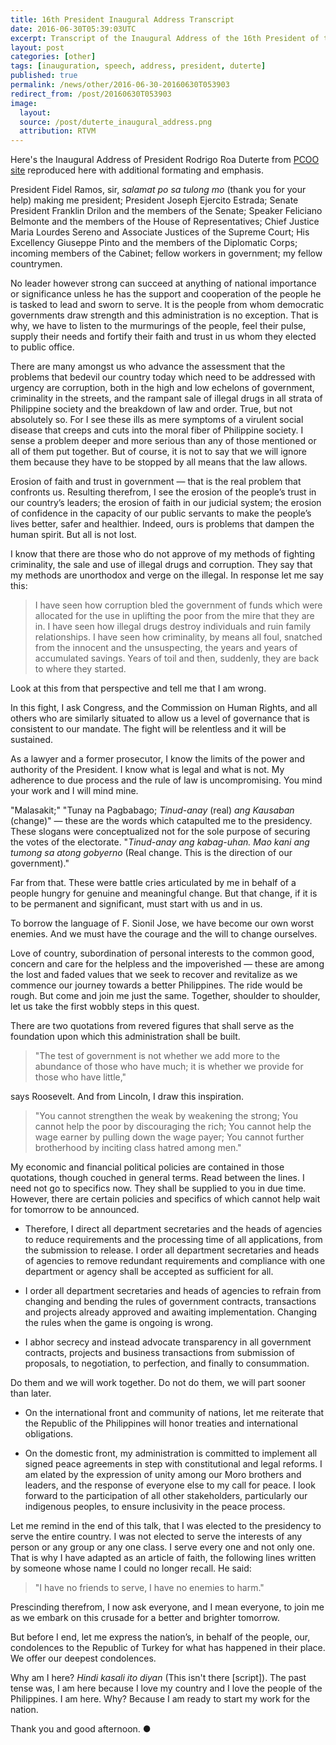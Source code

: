 ```yaml
---
title: 16th President Inaugural Address Transcript
date: 2016-06-30T05:39:03UTC
excerpt: Transcript of the Inaugural Address of the 16th President of the Republic of the Philippines, Rodrigo Roa Duterte.
layout: post
categories: [other]
tags: [inauguration, speech, address, president, duterte]
published: true
permalink: /news/other/2016-06-30-20160630T053903
redirect_from: /post/20160630T053903
image:
  layout:
  source: /post/duterte_inaugural_address.png
  attribution: RTVM
---
```


Here's the Inaugural Address of President Rodrigo Roa Duterte from [PCOO site](http://pcoo.gov.ph/june-30-2016-president-rodrigo-roa-dutertes-inaugural-address/) reproduced here with additional formating and emphasis.

President Fidel Ramos, sir, _salamat po sa tulong mo_ (thank you for your help) making me president; President Joseph Ejercito Estrada; Senate President Franklin Drilon and the members of the Senate; Speaker Feliciano Belmonte and the members of the House of Representatives; Chief Justice Maria Lourdes Sereno and Associate Justices of the Supreme Court; His Excellency Giuseppe Pinto and the members of the Diplomatic Corps; incoming members of the Cabinet; fellow workers in government; my fellow countrymen.

No leader however strong can succeed at anything of national importance or significance unless he has the support and cooperation of the people he is tasked to lead and sworn to serve.
It is the people from whom democratic governments draw strength and this administration is no exception.
That is why, we have to listen to the murmurings of the people, feel their pulse, supply their needs and fortify their faith and trust in us whom they elected to public office.

There are many amongst us who advance the assessment that the problems that bedevil our country today which need to be addressed with urgency are corruption, both in the high and low echelons of government, criminality in the streets, and the rampant sale of illegal drugs in all strata of Philippine society and the breakdown of law and order.
True, but not absolutely so. For I see these ills as mere symptoms of a virulent social disease that creeps and cuts into the moral fiber of Philippine society. 
I sense a problem deeper and more serious than any of those mentioned or all of them put together.
But of course, it is not to say that we will ignore them because they have to be stopped by all means that the law allows.

Erosion of faith and trust in government — that is the real problem that confronts us.
Resulting therefrom, I see the erosion of the people’s trust in our country’s leaders; the erosion of faith in our judicial system; the erosion of confidence in the capacity of our public servants to make the people’s lives better, safer and healthier.
Indeed, ours is problems that dampen the human spirit.
But all is not lost.

I know that there are those who do not approve of my methods of fighting criminality, the sale and use of illegal drugs and corruption.
They say that my methods are unorthodox and verge on the illegal.
In response let me say this:

> I have seen how corruption bled the government of funds which were allocated for the use in uplifting the poor from the mire that they are in.
> I have seen how illegal drugs destroy individuals and ruin family relationships.
> I have seen how criminality, by means all foul, snatched from the innocent and the unsuspecting, the years and years of accumulated savings.
> Years of toil and then, suddenly, they are back to where they started.

Look at this from that perspective and tell me that I am wrong.

In this fight, I ask Congress, and the Commission on Human Rights, and all others who are similarly situated to allow us a level of governance that is consistent to our mandate.
The fight will be relentless and it will be sustained.

As a lawyer and a former prosecutor, I know the limits of the power and authority of the President.
I know what is legal and what is not.
My adherence to due process and the rule of law is uncompromising.
You mind your work and I will mind mine.

"Malasakit;" "Tunay na Pagbabago; _Tinud-anay_ (real) _ang Kausaban_ (change)" — these are the words which catapulted me to the presidency.
These slogans were conceptualized not for the sole purpose of securing the votes of the electorate.
"_Tinud-anay ang kabag-uhan. Mao kani ang tumong sa atong gobyerno_ (Real change. This is the direction of our government)."

Far from that.
These were battle cries articulated by me in behalf of a people hungry for genuine and meaningful change.
But that change, if it is to be permanent and significant, must start with us and in us.

To borrow the language of F. Sionil Jose, we have become our own worst enemies.
And we must have the courage and the will to change ourselves.

Love of country, subordination of personal interests to the common good, concern and care for the helpless and the impoverished — these are among the lost and faded values that we seek to recover and revitalize as we commence our journey towards a better Philippines.
The ride would be rough.
But come and join me just the same.
Together, shoulder to shoulder, let us take the first wobbly steps in this quest.

There are two quotations from revered figures that shall serve as the foundation upon which this administration shall be built.

> "The test of government is not whether we add more to the abundance of those who have much; it is whether we provide for those who have little,"

says Roosevelt. And from Lincoln, I draw this inspiration.

> "You cannot strengthen the weak by weakening the strong;
> You cannot help the poor by discouraging the rich;
> You cannot help the wage earner by pulling down the wage payer;
> You cannot further brotherhood by inciting class hatred among men."

My economic and financial political policies are contained in those quotations, though couched in general terms. Read between the lines. I need not go to specifics now. They shall be supplied to you in due time. However, there are certain policies and specifics of which cannot help wait for tomorrow to be announced.

* Therefore, I direct all department secretaries and the heads of agencies to reduce requirements and the processing time of all applications, from the submission to release.
I order all department secretaries and heads of agencies to remove redundant requirements and compliance with one department or agency shall be accepted as sufficient for all.

* I order all department secretaries and heads of agencies to refrain from changing and bending the rules of government contracts, transactions and projects already approved and awaiting implementation.
Changing the rules when the game is ongoing is wrong.

* I abhor secrecy and instead advocate transparency in all government contracts, projects and business transactions from submission of proposals, to negotiation, to perfection, and finally to consummation.

Do them and we will work together. Do not do them, we will part sooner than later.

* On the international front and community of nations, let me reiterate that the Republic of the Philippines will honor treaties and international obligations.

* On the domestic front, my administration is committed to implement all signed peace agreements in step with constitutional and legal reforms.
I am elated by the expression of unity among our Moro brothers and leaders, and the response of everyone else to my call for peace.
I look forward to the participation of all other stakeholders, particularly our indigenous peoples, to ensure inclusivity in the peace process.

Let me remind in the end of this talk, that I was elected to the presidency to serve the entire country.
I was not elected to serve the interests of any person or any group or any one class.
I serve every one and not only one.
That is why I have adapted as an article of faith, the following lines written by someone whose name I could no longer recall.
He said:

> "I have no friends to serve, I have no enemies to harm."

Prescinding therefrom, I now ask everyone, and I mean everyone, to join me as we embark on this crusade for a better and brighter tomorrow.

But before I end, let me express the nation’s, in behalf of the people, our, condolences to the Republic of Turkey for what has happened in their place.
We offer our deepest condolences.

Why am I here? _Hindi kasali ito diyan_ (This isn't there [script]).
The past tense was, I am here because I love my country and I love the people of the Philippines.
I am here.
Why?
Because I am ready to start my work for the nation.

Thank you and good afternoon.
&#x25cf;
